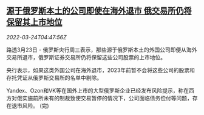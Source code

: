 <!--1648098063000-->
[源于俄罗斯本土的公司即使在海外退市 俄交易所仍将保留其上市地位](https://cn.reuters.com/article/russia-offshore-listed-0323-wedn-idCNKCS2LL0BH)
------

<div><i>2022-03-24T04:47:56Z</i></div><p>路透3月23日 - 俄罗斯央行周三表示，那些源于俄罗斯本土的外国公司即便从海外交易所退市，俄罗斯证券交易所仍将保留这些公司股票的上市地位。</p><p>央行表示，如果这类外国公司在海外退市，2023年前暂不会将这些公司的股票和存托凭证从俄罗斯交易所的名单中剔除。</p><p>Yandex、Ozon和VK等在国外上市的大型俄罗斯企业已经发布风险提示，称在西方对俄实施前所未有的制裁致使交易暂停的情况下，公司面临债务偿付等问题，存在退市风险。 (完)</p>
